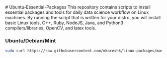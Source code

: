​# Ubuntu-Essential-Packages
This repository contains scripts to install essential packages and tools for daily data science workflow on Linux machines. By running the script that is written for your distro, you will install basic Linux tools, C++, Ruby, NodeJS, Java, and Python3 compilers/libraries, OpenCV, and latex tools.

### Ubuntu/Debian/Mint

```bash
sudo curl https://raw.githubusercontent.com/mkareshk/linux-packages/master/ubuntu.sh | sudo sh
```

